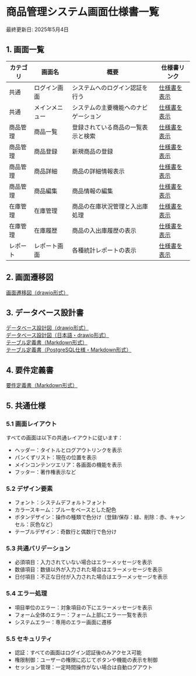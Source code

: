 # 商品管理システム画面仕様書一覧

最終更新日: 2025年5月4日

## 1. 画面一覧

| カテゴリ | 画面名 | 概要 | 仕様書リンク |
|---------|-------|------|------------|
| 共通 | ログイン画面 | システムへのログイン認証を行う | [仕様書を表示](login.md) |
| 共通 | メインメニュー | システムの主要機能へのナビゲーション | [仕様書を表示](main_menu.md) |
| 商品管理 | 商品一覧 | 登録されている商品の一覧表示と検索 | [仕様書を表示](product_list.md) |
| 商品管理 | 商品登録 | 新規商品の登録 | [仕様書を表示](product_create.md) |
| 商品管理 | 商品詳細 | 商品の詳細情報表示 | [仕様書を表示](product_detail.md) |
| 商品管理 | 商品編集 | 商品情報の編集 | [仕様書を表示](product_edit.md) |
| 在庫管理 | 在庫管理 | 商品の在庫状況管理と入出庫処理 | [仕様書を表示](inventory.md) |
| 在庫管理 | 在庫履歴 | 商品の入出庫履歴の表示 | [仕様書を表示](inventory_history.md) |
| レポート | レポート画面 | 各種統計レポートの表示 | [仕様書を表示](report.md) |

## 2. 画面遷移図

[画面遷移図（drawio形式）](../diagrams/screen_transition.drawio)

## 3. データベース設計書

[データベース設計図（drawio形式）](../database/database_design.drawio)  
[データベース設計図（日本語・drawio形式）](../database/database_design_jp.drawio)  
[テーブル定義書（Markdown形式）](../database/table_definition.md)  
[テーブル定義書（PostgreSQL仕様・Markdown形式）](../database/table_definition_postgresql.md)

## 4. 要件定義書

[要件定義書（Markdown形式）](../specifications/integrated_requirements.md)

## 5. 共通仕様

### 5.1 画面レイアウト

すべての画面は以下の共通レイアウトに従います：

- ヘッダー：タイトルとログアウトリンクを表示
- パンくずリスト：現在の位置を表示
- メインコンテンツエリア：各画面の機能を表示
- フッター：著作権表示など

### 5.2 デザイン要素

- フォント：システムデフォルトフォント
- カラースキーム：ブルーをベースとした配色
- ボタンデザイン：操作の種類で色分け（登録/保存：緑、削除：赤、キャンセル：灰色など）
- テーブルデザイン：奇数行と偶数行で色分け

### 5.3 共通バリデーション

- 必須項目：入力されていない場合はエラーメッセージを表示
- 数値項目：数値以外が入力された場合はエラーメッセージを表示
- 日付項目：不正な日付が入力された場合はエラーメッセージを表示

### 5.4 エラー処理

- 項目単位のエラー：対象項目の下にエラーメッセージを表示
- フォーム全体のエラー：フォーム上部にエラー一覧を表示
- システムエラー：専用のエラー画面に遷移

### 5.5 セキュリティ

- 認証：すべての画面はログイン認証後のみアクセス可能
- 権限制御：ユーザーの権限に応じてボタンや機能の表示を制御
- セッション管理：一定時間操作がない場合は自動ログアウト